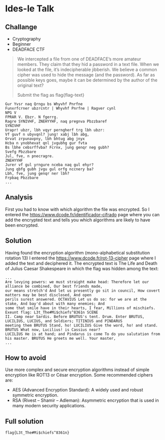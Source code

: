 # Ides-le Talk
## Challange
- Cryptography
- Beginner
- DEADFACE CTF

>We intercepted a file from one of DEADFACE’s more amateur members. They claim that they hid a password in a
>text file. When we looked at the file, it’s indecipherable jibberish. We believe a common cipher was used to
>hide the message (and the password). As far as possible keys goes, maybe it can be determined by the author of the original text?
>
>Submit the flag as flag{flag-text}

```
Gur Yvsr naq Qrngu bs Whyvhf Pnrfne
Funxrfcrner ubzrcntr | Whyvhf Pnrfne | Ragver cynl
NPG V
FPRAR V. Ebzr. N fgerrg.
Ragre SYNIVHF, ZNEHYYHF, naq pregnva Pbzzbaref
SYNIVHF
Urapr! ubzr, lbh vqyr perngherf trg lbh ubzr:
Vf guvf n ubyvqnl? jung! xabj lbh abg,
Orvat zrpunavpny, lbh bhtug abg jnyx
Hcba n ynobhevat qnl jvgubhg gur fvta
Bs lbhe cebsrffvba? Fcrnx, jung genqr neg gubh?
Svefg Pbzzbare
Jul, fve, n pnecragre.
ZNEHYYHF
Jurer vf gul yrngure nceba naq gul ehyr?
Jung qbfg gubh jvgu gul orfg nccnery ba?
Lbh, fve, jung genqr ner lbh?
Frpbaq Pbzzbare
...
```
## Analysis
First you had to know with which algorithm the file was encrypted. So I entered the https://www.dcode.fr/identificador-cifrado page where you can add the encrypted text and tells you which algorithms are likely to have been encrypted.
## Solution
Having found the encryption algorithm (mono-alphabetical substitution rotation 13) I entered the https://www.dcode.fr/rot-13-cipher page where I added the text and deciphered it.
The encrypted text is The Life and Death of Julius Caesar Shakespeare in which the flag was hidden among the text:
```
...
Are levying powers: we must straight make head: Therefore let our alliance be combined, Our best friends made,
our means stretch'd And let us presently go sit in council, How covert matters may be best disclosed, And open
perils surest answered. OCTAVIUS Let us do so: for we are at the stake, And bay'd about with many enemies; And
some that smile have in their hearts, I fear, Millions of mischiefs. Exeunt flag: L3t_The#Mi$chiefs^8361n SCENE
II. Camp near Sardis. Before BRUTUS's tent. Drum. Enter BRUTUS, LUCILIUS, LUCIUS, and Soldiers; TITINIUS and PINDARUS
meeting them BRUTUS Stand, ho! LUCILIUS Give the word, ho! and stand. BRUTUS What now, Lucilius! is Cassius near?
LUCILIUS He is at hand; and Pindarus is come To do you salutation from his master. BRUTUS He greets me well. Your master, 
...
```
## How to avoid
Use more complex and secure encryption algorithms instead of simple encryption like ROT13 or César encryption. Some recommended ciphers are:
- AES (Advanced Encryption Standard): A widely used and robust symmetric encryption.
- RSA (Rivest – Shamir – Adleman): Asymmetric encryption that is used in many modern security applications.
## Full solution
`flag{L3t_The#Mi$chiefs^8361n}`


